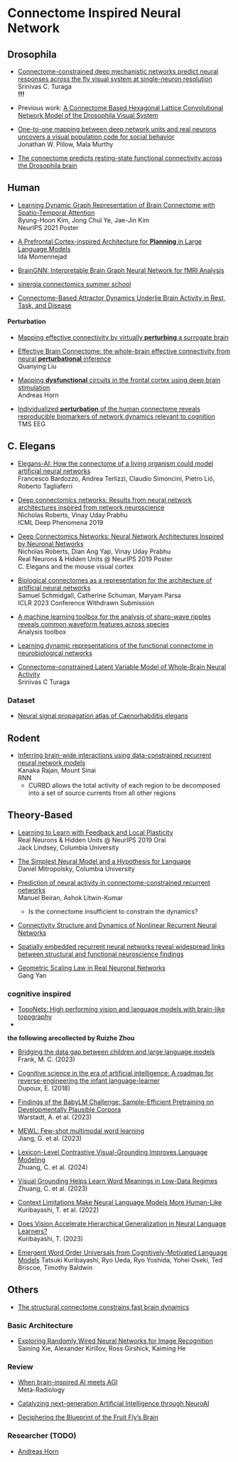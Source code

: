 
# Connectome Inspired Neural Network

## Drosophila

- [Connectome-constrained deep mechanistic networks predict neural responses across the fly visual system at single-neuron resolution](https://doi.org/10.1101/2023.03.11.532232)  
  Srinivas C. Turaga  
  **!!!**

- Previous work: [A Connectome Based Hexagonal Lattice Convolutional Network Model of the Drosophila Visual System](https://arxiv.org/abs/1806.04793)

- [One-to-one mapping between deep network units and real neurons uncovers a visual population code for social behavior](https://www.biorxiv.org/content/10.1101/2022.07.18.500505v2)  
  Jonathan W. Pillow, Mala Murthy

- [The connectome predicts resting-state functional connectivity across the Drosophila brain](https://www.sciencedirect.com/science/article/pii/S0960982221003432)

## Human

- [Learning Dynamic Graph Representation of Brain Connectome with Spatio-Temporal Attention](https://openreview.net/forum?id=X7GEA3KiJiH)  
  Byung-Hoon Kim, Jong Chul Ye, Jae-Jin Kim  
  NeurIPS 2021 Poster

- [A Prefrontal Cortex-inspired Architecture for **Planning** in Large Language Models](https://arxiv.org/abs/2310.00194)  
  Ida Momennejad

- [BrainGNN: Interpretable Brain Graph Neural Network for fMRI Analysis](https://www.sciencedirect.com/science/article/pii/S1361841521002784)

- [sinergia connectomics summer school](https://sinergia-connectomics-summerschool-2021.github.io/)

- [Connectome-Based Attractor Dynamics Underlie Brain Activity in Rest, Task, and Disease](https://elifesciences.org/reviewed-preprints/98725v1)


#### Perturbation

- [Mapping effective connectivity by virtually **perturbing** a surrogate brain](https://arxiv.org/abs/2301.00148)  
- [Effective Brain Connectome: the whole-brain effective connectivity from neural **perturbational** inference](https://arxiv.org/abs/2301.00148v1)  
  Quanying Liu

- [Mapping **dysfunctional** circuits in the frontal cortex using deep brain stimulation](https://www.nature.com/articles/s41593-024-01570-1)  
  Andreas Horn

- [Individualized **perturbation** of the human connectome reveals reproducible biomarkers of network dynamics relevant to cognition](https://www.pnas.org/doi/full/10.1073/pnas.1911240117)  
  TMS EEG

## C. Elegans

- [Elegans-AI: How the connectome of a living organism could model artificial neural networks](https://www.sciencedirect.com/science/article/pii/S0925231224003692)  
  Francesco Bardozzo, Andrea Terlizzi, Claudio Simoncini, Pietro Lió, Roberto Tagliaferri

- [Deep connectomics networks: Results from neural network architectures inspired from network neuroscience](https://openreview.net/forum?id=HygPD4H22N)  
  Nicholas Roberts, Vinay Uday Prabhu  
  ICML Deep Phenomena 2019

- [Deep Connectomics Networks: Neural Network Architectures Inspired by Neuronal Networks](https://openreview.net/forum?id=BJg6EmYL8B)  
  Nicholas Roberts, Dian Ang Yap, Vinay Uday Prabhu  
  Real Neurons & Hidden Units @ NeurIPS 2019 Poster  
  C. Elegans and the mouse visual cortex

- [Biological connectomes as a representation for the architecture of artificial neural networks](https://arxiv.org/abs/2209.14406)  
  Samuel Schmidgall, Catherine Schuman, Maryam Parsa  
  ICLR 2023 Conference Withdrawn Submission

- [A machine learning toolbox for the analysis of sharp-wave ripples reveals common waveform features across species](https://www.nature.com/articles/s42003-024-05871-w)  
  Analysis toolbox

- [Learning dynamic representations of the functional connectome in neurobiological networks](https://arxiv.org/abs/2402.14102v2)

- [Connectome-constrained Latent Variable Model of Whole-Brain Neural Activity](https://openreview.net/forum?id=CJzi3dRlJE-)  
  Srinivas C Turaga

### Dataset

- [Neural signal propagation atlas of Caenorhabditis elegans](https://www.nature.com/articles/s41586-023-06683-4)

## Rodent

- [Inferring brain-wide interactions using data-constrained recurrent neural network models](https://www.biorxiv.org/content/10.1101/2020.12.18.423348v2)  
  Kanaka Rajan, Mount Sinai  
  RNN  
  - CURBD allows the total activity of each region to be decomposed into a set of source currents from all other regions

## Theory-Based

- [Learning to Learn with Feedback and Local Plasticity](https://openreview.net/forum?id=HklfNQFL8H)  
  Real Neurons & Hidden Units @ NeurIPS 2019 Oral  
  Jack Lindsey, Columbia University

- [The Simplest Neural Model and a Hypothesis for Language](https://www.youtube.com/watch?v=Cn2HYpWg3GE&t=1404s&ab_channel=MITCBMM)  
  Daniel Mitropolsky, Columbia University

- [Prediction of neural activity in connectome-constrained recurrent networks](https://www.biorxiv.org/content/10.1101/2024.02.22.581667v2)  
  Manuel Beiran, Ashok Litwin-Kumar

  - Is the connectome insufficient to constrain the dynamics?

- [Connectivity Structure and Dynamics of Nonlinear Recurrent Neural Networks](https://arxiv.org/abs/2409.01969)

- [Spatially embedded recurrent neural networks reveal widespread links between structural and functional neuroscience findings](https://www.nature.com/articles/s42256-023-00748-9)

- [Geometric Scaling Law in Real Neuronal Networks](https://journals.aps.org/prl/abstract/10.1103/PhysRevLett.133.138401)  
  Gang Yan




### cognitive inspired 

- [TopoNets: High performing vision and language models with brain-like topography](https://arxiv.org/abs/2501.16396)
- 
**the following arecollected by Ruizhe Zhou**
- [Bridging the data gap between children and large language models](https://www.sciencedirect.com/science/article/pii/S1364661323002036)   
   Frank, M. C. (2023)

- [Cognitive science in the era of artificial intelligence: A roadmap for reverse-engineering the infant language-learner](https://doi.org/10.1016/j.cognition.2017.11.008)  
   Dupoux, E. (2018)  

- [Findings of the BabyLM Challenge: Sample-Efficient Pretraining on Developmentally Plausible Corpora](https://aclanthology.org/2023.conll-babylm.1/)  
   Warstadt, A. et al. (2023) 

- [MEWL: Few-shot multimodal word learning](https://arxiv.org/abs/2306.00503)  
   Jiang, G. et al. (2023)

- [Lexicon-Level Contrastive Visual-Grounding Improves Language Modeling](https://arxiv.org/abs/2403.14551)  
   Zhuang, C. et al. (2024)

- [Visual Grounding Helps Learn Word Meanings in Low-Data Regimes](https://arxiv.org/abs/2310.13257)  
   Zhuang, C. et al. (2023)

- [Context Limitations Make Neural Language Models More Human-Like](https://arxiv.org/abs/2205.11463)  
   Kuribayashi, T. et al. (2022)

- [Does Vision Accelerate Hierarchical Generalization in Neural Language Learners?](https://arxiv.org/abs/2302.00667)  
   Kuribayashi, T. (2023)

- [Emergent Word Order Universals from Cognitively-Motivated Language Models](https://arxiv.org/abs/2402.12363) 
   Tatsuki Kuribayashi, Ryo Ueda, Ryo Yoshida, Yohei Oseki, Ted Briscoe, Timothy Baldwin 




## Others

<!-- - [Single cortical neurons as deep artificial neural networks](https://www.sciencedirect.com/science/article/pii/S0896627321005018)
  - Cortical neurons are well approximated by a deep neural network (DNN) with 5–8 layers
  - DNN’s depth arises from the interaction between NMDA receptors and dendritic morphology -->



- [The structural connectome constrains fast brain dynamics](https://elifesciences.org/articles/67400)

### Basic Architecture

- [Exploring Randomly Wired Neural Networks for Image Recognition](https://arxiv.org/abs/1904.01569)  
  Saining Xie, Alexander Kirillov, Ross Girshick, Kaiming He


### Review

- [When brain-inspired AI meets AGI](https://www.sciencedirect.com/science/article/pii/S295016282300005X)  
  Meta-Radiology

- [Catalyzing next-generation Artificial Intelligence through NeuroAI](https://www.nature.com/articles/s41467-023-37180-x)

- [Deciphering the Blueprint of the Fruit Fly’s Brain](https://physics.aps.org/articles/v17/136)

### Researcher (TODO)

- [Andreas Horn](http://www.netstim.org/)
